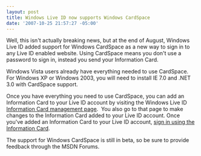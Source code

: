 ```yaml
---
layout: post
title: Windows Live ID now supports Windows CardSpace
date: '2007-10-25 21:57:27 -05:00'
---
```


Well, this isn't actually breaking news, but at the end of August, Windows Live ID added support for Windows CardSpace as a new way to sign in to any Live ID enabled website. Using CardSpace means you don't use a password to sign in, instead you send your Information Card.

Windows Vista users already have everything needed to use CardSpace. For Windows XP or Windows 2003, you will need to install IE 7.0 and .NET 3.0 with CardSpace support.

Once you have everything you need to use CardSpace, you can add an Information Card to your Live ID account by visiting the Windows Live ID [Information Card management page](https://login.live.com/beta/managecards.srf?wa=wsignin1.0&wreply=http://www.live.com&vv=500).  You also go to that page to make changes to the Information Card added to your Live ID account. Once you've added an Information Card to your Live ID account, [sign in using the Information Card](https://login.live.com/login.srf?wa=wsignin1.0&wreply=http://www.live.com&vv=500&cred=i). 

The support for Windows CardSpace is still in beta, so be sure to provide feedback through the MSDN Forums.
